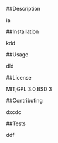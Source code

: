 
  ##Description

  ia
  
  ##Installation

  kdd
  
  ##Usage
  
  dld
  
  ##License
  
  MIT,GPL 3.0,BSD 3
  
  ##Contributing
  
  dxcdc
  
  ##Tests
  
  ddf
